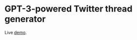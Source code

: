 # GPT-3-powered Twitter thread generator

Live [demo](https://gpt-3-twitter-thread-generator.rufenmatt.repl.co/).
